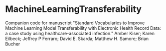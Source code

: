 # MachineLearningTransferability
Companion code for manuscript "Standard Vocabularies to Improve Machine Learning Model Transferability with Electronic Health Record Data: a case study using healthcare-associated infection." Amber Kiser; Karen Eilbeck; Jeffrey P Ferraro; David E. Skarda; Matthew H. Samore; Brian Bucher
